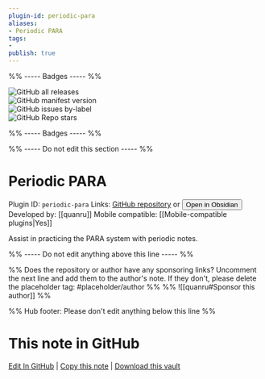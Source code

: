 ```yaml
---
plugin-id: periodic-para
aliases:
- Periodic PARA
tags: 
- 
publish: true
---
```


%% ----- Badges ----- %%

![GitHub all releases](https://img.shields.io/github/downloads/quanru/obsidian-periodic-para/total?color=573E7A&logo=github&style=for-the-badge)   
![GitHub manifest version](https://img.shields.io/github/manifest-json/v/quanru/obsidian-periodic-para?color=573E7A&logo=github&style=for-the-badge)   
![GitHub issues by-label](https://img.shields.io/github/issues/quanru/obsidian-periodic-para/help%20wanted?color=573E7A&logo=github&style=for-the-badge)   
![GitHub Repo stars](https://img.shields.io/github/stars/quanru/obsidian-periodic-para?color=573E7A&logo=github&style=for-the-badge)

%% ----- Badges ----- %%

%% ----- Do not edit this section ----- %%

# Periodic PARA

Plugin ID: `periodic-para`
Links: [GitHub repository](https://github.com/quanru/obsidian-periodic-para) or [<button id=HH>Open in Obsidian</button>](obsidian://show-plugin?id=periodic-para)
Developed by: [[quanru]]
Mobile compatible: [[Mobile-compatible plugins|Yes]]

Assist in practicing the PARA system with periodic notes.

%% ----- Do not edit anything above this line ----- %% 

%% Does the repository or author have any sponsoring links? Uncomment the next line and add them to the author's note. If they don't, please delete the placeholder tag: #placeholder/author %%
%% ![[quanru#Sponsor this author]] %%

%% Hub footer: Please don't edit anything below this line %%

# This note in GitHub

<span class="git-footer">[Edit In GitHub](https://github.dev/obsidian-community/obsidian-hub/blob/main/02%20-%20Community%20Expansions/02.05%20All%20Community%20Expansions/Plugins/periodic-para.md "git-hub-edit-note") | [Copy this note](https://raw.githubusercontent.com/obsidian-community/obsidian-hub/main/02%20-%20Community%20Expansions/02.05%20All%20Community%20Expansions/Plugins/periodic-para.md "git-hub-copy-note") | [Download this vault](https://github.com/obsidian-community/obsidian-hub/archive/refs/heads/main.zip "git-hub-download-vault") </span>
